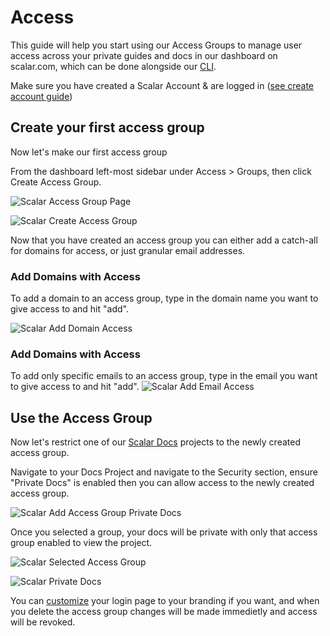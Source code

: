 # Access
This guide will help you start using our Access Groups to manage user access across your private guides and docs in our dashboard on scalar.com, which can be done alongside our [CLI](/scalar/scalar-cli/getting-started).

Make sure you have created a Scalar Account & are logged in ([see create account guide](/scalar/scalar-registry/getting-started#create-your-scalar-account))

## Create your first access group
Now let's make our first access group

From the dashboard left-most sidebar under Access > Groups, then click Create Access Group.

![Scalar Access Group Page](https://api.scalar.com/cdn/images/UCkGjASrXpR8OxgWEj32i/fkz45YW1-1ncvfHnyDC_g.png "Scalar Access Group Page")



![Scalar Create Access Group](https://api.scalar.com/cdn/images/UCkGjASrXpR8OxgWEj32i/ZouPnTXFy7QpbbLSwXNOD.png "Scalar Create Access Group")

Now that you have created an access group you can either add a catch-all for domains for access, or just granular email addresses.

### Add Domains with Access
To add a domain to an access group, type in the domain name you want to give access to and hit "add".

![Scalar Add Domain Access](https://api.scalar.com/cdn/images/UCkGjASrXpR8OxgWEj32i/xffMOI_k_Lqhr0kKzYqCM.png "Scalar Add Domain Access")


### Add Domains with Access
To add only specific emails to an access group, type in the email you want to give access to and hit "add".
![Scalar Add Email Access](https://api.scalar.com/cdn/images/UCkGjASrXpR8OxgWEj32i/sUeH6ekrSfTDB6a7yiQIA.png "Scalar Add Email Access")


## Use the Access Group
Now let's restrict one of our [Scalar Docs](/scalar/scalar-docs/getting-started) projects to the newly created access group.

Navigate to your Docs Project and navigate to the Security section, ensure "Private Docs" is enabled then you can allow access to the newly created access group.

![Scalar Add Access Group Private Docs](https://api.scalar.com/cdn/images/UCkGjASrXpR8OxgWEj32i/g9hSpZfaEBr1JqD5gNExT.png "Scalar Add Access Group Private Docs")

Once you selected a group, your docs will be private with only that access group enabled to view the project.

![Scalar Selected Access Group](https://api.scalar.com/cdn/images/UCkGjASrXpR8OxgWEj32i/yBSQ1q6s138toCv22FnVX.png "Scalar Selected Access Group")

![Scalar Private Docs](https://api.scalar.com/cdn/images/UCkGjASrXpR8OxgWEj32i/O5TMvLdShzTbUJtb-8_I-.png "Scalar Private Docs")

You can [customize](/scalar/scalar-docs/getting-started) your login page to your branding if you want, and when you delete the access group changes will be made immedietly and access will be revoked.




